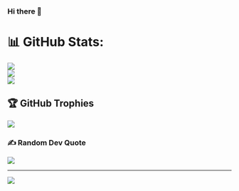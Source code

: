 ### Hi there 👋

# 📊 GitHub Stats:
![](https://github-readme-stats.vercel.app/api?username=prataps135&theme=dark&hide_border=false&include_all_commits=true&count_private=true)<br/>
![](https://github-readme-streak-stats.herokuapp.com/?user=prataps135&theme=dark&hide_border=false)<br/>
![](https://github-readme-stats.vercel.app/api/top-langs/?username=prataps135&theme=dark&hide_border=false&include_all_commits=true&count_private=true&layout=compact)

## 🏆 GitHub Trophies
![](https://github-profile-trophy.vercel.app/?username=prataps135&theme=radical&no-frame=false&no-bg=true&margin-w=4)

### ✍️ Random Dev Quote
![](https://quotes-github-readme.vercel.app/api?type=horizontal&theme=radical)

---
[![](https://visitcount.itsvg.in/api?id=prataps135&icon=0&color=0)](https://visitcount.itsvg.in)

<!--
**prataps135/prataps135** is a ✨ _special_ ✨ repository because its `README.md` (this file) appears on your GitHub profile.

Here are some ideas to get you started:

- 🔭 I’m currently working on ...
- 🌱 I’m currently learning ...
- 👯 I’m looking to collaborate on ...
- 🤔 I’m looking for help with ...
- 💬 Ask me about ...
- 📫 How to reach me: ...
- 😄 Pronouns: ...
- ⚡ Fun fact: ...
-->

